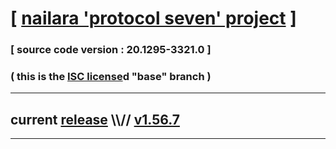
# [ [nailara 'protocol seven' project](http://src.nailara.net/) ]

### [ source code version : 20.1295-3321.0 ]

### ( this is the [ISC license](license)d "base" branch )
---
## current [release](https://github.com/anotherlink/nailara/releases) \\\\// [v1.56.7](https://github.com/anotherlink/nailara/releases/tag/v1.56.7)
---
